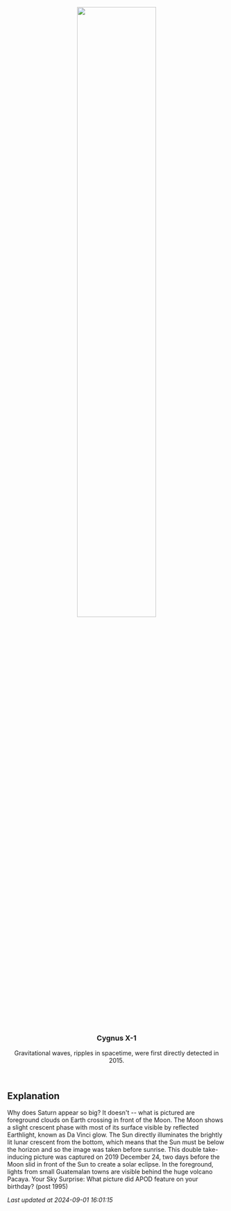 <p align='center'>
    <img src='https://apod.nasa.gov/apod/image/2409/SaturnMoon_Sojuel_960.jpg' width='60%' />
    <h3 align="center">Cygnus X-1</h3>
    <p align="center">Gravitational waves, ripples in spacetime, were first directly detected in 2015.</p>
</p>
<br/>

Explanation
--
Why does Saturn appear so big? It doesn't -- what is pictured are foreground clouds on Earth crossing in front of the Moon. The Moon shows a slight crescent phase with most of its surface visible by reflected Earthlight, known as Da Vinci glow. The Sun directly illuminates the brightly lit lunar crescent from the bottom, which means that the Sun must be below the horizon and so the image was taken before sunrise.  This double take-inducing picture was captured on 2019 December 24, two days before the Moon slid in front of the Sun to create a solar eclipse. In the foreground, lights from small Guatemalan towns are visible behind the huge volcano Pacaya.    Your Sky Surprise: What picture did APOD feature on your birthday? (post 1995)


*Last updated at 2024-09-01 16:01:15*
